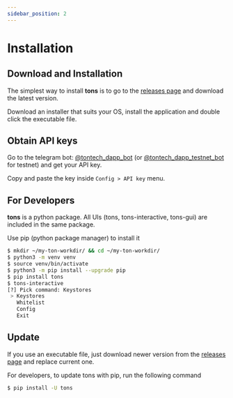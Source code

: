 ```yaml
---
sidebar_position: 2
---
```


# Installation

## Download and Installation

The simplest way to install **tons** is to go to the [releases page](https://github.com/tonfactory/tons-releases/releases) 
and download the latest version. 

Download an installer that suits your OS, install the application and double click the executable file.

## Obtain API keys

Go to the telegram bot: [@tontech_dapp_bot](https://t.me/tontech_dapp_bot) 
(or [@tontech_dapp_testnet_bot](https://t.me/tontech_dapp_testnet_bot) for testnet) 
and get your API key.

Copy and paste the key inside `Config > API key` menu.

## For Developers

**tons** is a python package. All UIs (tons, tons-interactive, tons-gui) are included in the same package. 

Use pip (python package manager) to install it
```bash
$ mkdir ~/my-ton-workdir/ && cd ~/my-ton-workdir/
$ python3 -m venv venv
$ source venv/bin/activate
$ python3 -m pip install --upgrade pip
$ pip install tons
$ tons-interactive
[?] Pick command: Keystores
 > Keystores
   Whitelist
   Config
   Exit
```


## Update


If you use an executable file, just download newer version from the [releases page](https://github.com/tonfactory/tons-releases/releases) and replace current one.

For developers, to update tons with pip, run the following command
```bash
$ pip install -U tons 
```
